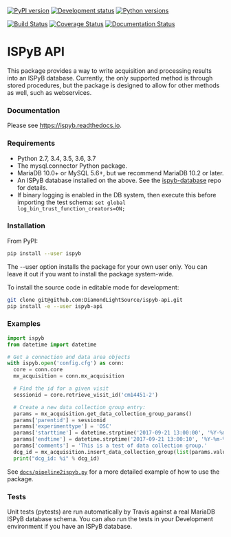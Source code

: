 [![PyPI version](https://img.shields.io/pypi/v/ispyb.svg)](https://pypi.python.org/pypi/ispyb)
[![Development status](https://img.shields.io/pypi/status/ispyb.svg)](https://pypi.python.org/pypi/ispyb)
[![Python versions](https://img.shields.io/pypi/pyversions/ispyb.svg)](https://pypi.python.org/pypi/ispyb)

[![Build Status](https://travis-ci.org/DiamondLightSource/ispyb-api.svg?branch=master)](https://travis-ci.org/DiamondLightSource/ispyb-api)
[![Coverage Status](https://coveralls.io/repos/github/DiamondLightSource/ispyb-api/badge.svg?branch=master)](https://coveralls.io/github/DiamondLightSource/ispyb-api?branch=master)
[![Documentation Status](//readthedocs.org/projects/ispyb/badge/?version=latest)](https://ispyb.readthedocs.io/en/latest/?badge=latest)

# ISPyB API

This package provides a way to write acquisition and processing results into
an ISPyB database. Currently, the only supported method is through stored
procedures, but the package is designed to allow for other methods as well, such
as webservices.

### Documentation
Please see https://ispyb.readthedocs.io.

### Requirements
* Python 2.7, 3.4, 3.5, 3.6, 3.7
* The mysql.connector Python package.
* MariaDB 10.0+ or MySQL 5.6+, but we recommend MariaDB 10.2 or later.
* An ISPyB database installed on the above. See the [ispyb-database](https://github.com/DiamondLightSource/ispyb-database) repo for details.
* If binary logging is enabled in the DB system, then execute this before
importing the test schema:
  ```set global log_bin_trust_function_creators=ON;```

### Installation
From PyPI:
```bash
pip install --user ispyb
```
The --user option installs the package for your own user only. You can leave it out if you want to install the package system-wide.

To install the source code in editable mode for development:
```bash
git clone git@github.com:DiamondLightSource/ispyb-api.git
pip install -e --user ispyb-api
```

### Examples
```python
import ispyb
from datetime import datetime

# Get a connection and data area objects
with ispyb.open('config.cfg') as conn:
  core = conn.core
  mx_acquisition = conn.mx_acquisition

  # Find the id for a given visit
  sessionid = core.retrieve_visit_id('cm14451-2')

  # Create a new data collection group entry:
  params = mx_acquisition.get_data_collection_group_params()
  params['parentid'] = sessionid
  params['experimenttype'] = 'OSC'
  params['starttime'] = datetime.strptime('2017-09-21 13:00:00', '%Y-%m-%d %H:%M:%S')
  params['endtime'] = datetime.strptime('2017-09-21 13:00:10', '%Y-%m-%d %H:%M:%S')
  params['comments'] = 'This is a test of data collection group.'
  dcg_id = mx_acquisition.insert_data_collection_group(list(params.values()))
  print("dcg_id: %i" % dcg_id)
```

See [```docs/pipeline2ispyb.py```](https://github.com/DiamondLightSource/ispyb-api/blob/master/docs/pipeline2ispyb.py) for a more detailed example of how to use the package.

### Tests
Unit tests (pytests) are run automatically by Travis against a real MariaDB ISPyB database schema. You can also run the tests in your Development environment if you have an ISPyB database.
